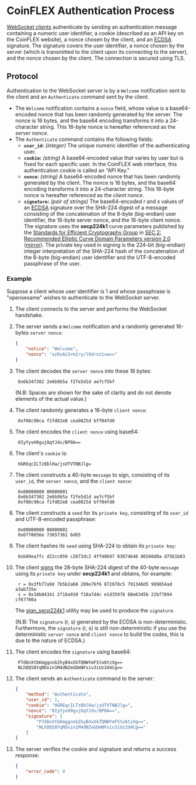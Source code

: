 # CoinFLEX Authentication Process

[WebSocket clients](WEBSOCKET-README.md) authenticate by sending an authentication message containing a numeric user identifier, a cookie (described as an API key on the CoinFLEX website), a nonce chosen by the client, and an [ECDSA][] signature. The signature covers the user identifier, a nonce chosen by the server (which is transmitted to the client upon its connecting to the server), and the nonce chosen by the client. The connection is secured using TLS.

## Protocol

Authentication to the WebSocket server is by a `Welcome` notification sent to the client and an `Authenticate` command sent by the client.

* The `Welcome` notification contains a `nonce` field, whose value is a base64-encoded nonce that has been randomly generated by the server. The nonce is 16 bytes, and the base64 encoding transforms it into a 24-character string. This 16-byte nonce is hereafter referenced as the *server nonce*.
* The `Authenticate` command contains the following fields:
	* **`user_id`:** *(integer)* The unique numeric identifier of the authenticating user.
	* **`cookie`:** *(string)* A base64-encoded value that varies by user but is fixed for each specific user. In the CoinFLEX web interface, this authentication cookie is called an "API Key."
	* **`nonce`:** *(string)* A base64-encoded nonce that has been randomly generated by the client. The nonce is 16 bytes, and the base64 encoding transforms it into a 24-character string. This 16-byte nonce is hereafter referenced as the *client nonce*.
	* **`signature`:** *(pair of strings)* The base64-encoded *r* and *s* values of an [ECDSA][] signature over the SHA-224 digest of a message consisting of the concatenation of the 8-byte (big-endian) user identifier, the 16-byte server nonce, and the 16-byte client nonce. The signature uses the **secp224k1** curve parameters published by the [Standards for Efficient Cryptography Group][SECG] in [SEC 2: Recommended Elliptic Curve Domain Parameters version 2.0][SEC2] ([mirror][SEC2-mirror]). The private key used in signing is the 224-bit (big-endian) integer interpretation of the SHA-224 hash of the concatenation of the 8-byte (big-endian) user identifier and the UTF-8-encoded passphrase of the user.

### Example

Suppose a client whose user identifier is 1 and whose passphrase is "opensesame" wishes to authenticate to the WebSocket server.

1. The client connects to the server and performs the WebSocket handshake.

1. The server sends a `Welcome` notification and a randomly generated 16-bytes `server nonce`:

	```json
	{
		"notice": "Welcome",
		"nonce": "azRzAi5rm1ry/l0drnz1vw=="
	}
	```

1. The client decodes the `server nonce` into these 16 bytes:

		0x6b347302 2e6b9b5a f2fe5d1d ae7cf5bf

	(N.B: Spaces are shown for the sake of clarity and do not denote elements of the actual value.)

1. The client randomly generates a 16-byte `client nonce`:

		0xf08c98ca f1fd82e8 cea9825d bff04fd0

1. The client encodes the `client nonce` using base64:

		8IyYyvH9gujOqYJdv/BP0A==

1. The client's `cookie` is:

		HGREqcILTz8blHa/jsUTVTNBJlg=

1. The client constructs a 40-byte `message` to sign, consisting of its `user_id`, the `server nonce`, and the `client nonce`:

		0x00000000 00000001
		0x6b347302 2e6b9b5a f2fe5d1d ae7cf5bf
		0xf08c98ca f1fd82e8 cea9825d bff04fd0

1. The client constructs a `seed` for its `private key`, consisting of its `user_id` and UTF-8-encoded passphrase:

		0x00000000 00000001
		0x6f70656e 73657361 6d65

1. The client hashes its `seed` using SHA-224 to obtain its `private key`:

		0xb89ea7fc d22cc059 c2673dc2 4ff40b97 83074646 86560d0a d7561b83

1. The client [signs][ECDSA] the 28-byte SHA-224 digest of the 40-byte `message` using its `private key` under **secp224k1** and obtains, for example:

		r = 0x3fb77a9d 7b5b2a68 209e76f6 872078c5 791340d5 989854ad a3ab735e
		s = 0x34b84341 2f18a910 f18a7d4c e1d35978 60e6345b 22bf7894 cf67780a

	The [sign_secp224k1][] utility may be used to produce the `signature`.

	(N.B: The `signature` (r, s) generated by the ECDSA is non-deterministic. Furthermore, the `signature` (r, s) is still non-deterministic if you use the deterministic `server nonce` and `client nonce` to build the codes, this is due to the nature of ECDSA.)
1. The client encodes the `signature` using base64:

		P7d6nXtbKmggnnb2hyB4xXkTQNWYmFSto6tzXg==
		NLhDQS8YqRDxin1M4dNZeGDmNFsiv3iUz2d4Cg==

1. The client sends an `Authenticate` command to the server:

	```json
	{
		"method": "Authenticate",
		"user_id": 1,
		"cookie": "HGREqcILTz8blHa/jsUTVTNBJlg=",
		"nonce": "8IyYyvH9gujOqYJdv/BP0A==",
		"signature": [
			"P7d6nXtbKmggnnb2hyB4xXkTQNWYmFSto6tzXg==",
			"NLhDQS8YqRDxin1M4dNZeGDmNFsiv3iUz2d4Cg=="
		]
	}
	```

1. The server verifies the cookie and signature and returns a success response:

	```json
	{
		"error_code": 0
	}
	```


[API]: https://github.com/coinflex-exchange/API/blob/master/WEBSOCKET-README.md
[ECDSA]: http://en.wikipedia.org/wiki/Elliptic_Curve_DSA
[SECG]: http://www.secg.org/
[SEC2]: http://www.secg.org/download/aid-784/sec2-v2.pdf
[SEC2-mirror]: http://www.shield-kratos.com/pdf/sec2-v2.pdf
[sign_secp224k1]: https://github.com/coinflex-exchange/libecp#sign_secp224k1
